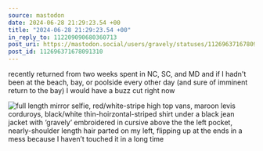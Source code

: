 ```yaml
---
source: mastodon
date: 2024-06-28 21:29:23.54 +00
title: "2024-06-28 21:29:23.54 +00"
in_reply_to: 112209090680360713
post_uri: https://mastodon.social/users/gravely/statuses/112696371678091310
post_id: 112696371678091310
---
```

recently returned from two weeks spent in NC, SC, and MD and if I hadn't been at the beach, bay, or poolside every other day (and sure of imminent return to the bay) I would have a buzz cut right now


![full length mirror selfie, red/white-stripe high top vans, maroon levis corduroys, black/white thin-hoirzontal-striped shirt under a black jean jacket with ‘gravely’ embroidered in cursive above the the left pocket, nearly-shoulder length hair parted on my left, flipping up at the ends in a mess because I haven’t touched it in a long time](/images/112696371426051996.jpeg)

